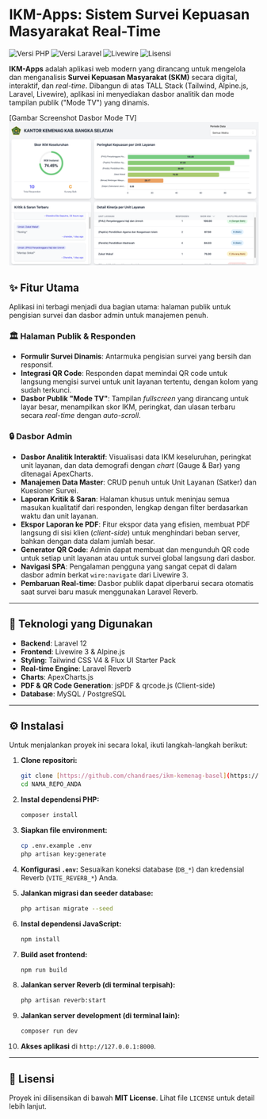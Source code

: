 # IKM-Apps: Sistem Survei Kepuasan Masyarakat Real-Time

![Versi PHP](https://img.shields.io/badge/PHP-8.2%2B-777BB4?style=for-the-badge&logo=php)
![Versi Laravel](https://img.shields.io/badge/Laravel-12-FF2D20?style=for-the-badge&logo=laravel)
![Livewire](https://img.shields.io/badge/Livewire-3-4d55b8?style=for-the-badge)
![Lisensi](https://img.shields.io/badge/License-MIT-yellow.svg?style=for-the-badge)

**IKM-Apps** adalah aplikasi web modern yang dirancang untuk mengelola dan menganalisis **Survei Kepuasan Masyarakat (SKM)** secara digital, interaktif, dan *real-time*. Dibangun di atas TALL Stack (Tailwind, Alpine.js, Laravel, Livewire), aplikasi ini menyediakan dasbor analitik dan mode tampilan publik ("Mode TV") yang dinamis.

[Gambar Screenshot Dasbor Mode TV]
![Tv Mode](tv-mode.png)

## ✨ Fitur Utama

Aplikasi ini terbagi menjadi dua bagian utama: halaman publik untuk pengisian survei dan dasbor admin untuk manajemen penuh.

### 🏛️ Halaman Publik & Responden
- **Formulir Survei Dinamis**: Antarmuka pengisian survei yang bersih dan responsif.
- **Integrasi QR Code**: Responden dapat memindai QR code untuk langsung mengisi survei untuk unit layanan tertentu, dengan kolom yang sudah terkunci.
- **Dasbor Publik "Mode TV"**: Tampilan *fullscreen* yang dirancang untuk layar besar, menampilkan skor IKM, peringkat, dan ulasan terbaru secara *real-time* dengan *auto-scroll*.

### 🔒 Dasbor Admin
- **Dasbor Analitik Interaktif**: Visualisasi data IKM keseluruhan, peringkat unit layanan, dan data demografi dengan *chart* (Gauge & Bar) yang ditenagai ApexCharts.
- **Manajemen Data Master**: CRUD penuh untuk Unit Layanan (Satker) dan Kuesioner Survei.
- **Laporan Kritik & Saran**: Halaman khusus untuk meninjau semua masukan kualitatif dari responden, lengkap dengan filter berdasarkan waktu dan unit layanan.
- **Ekspor Laporan ke PDF**: Fitur ekspor data yang efisien, membuat PDF langsung di sisi klien (*client-side*) untuk menghindari beban server, bahkan dengan data dalam jumlah besar.
- **Generator QR Code**: Admin dapat membuat dan mengunduh QR code untuk setiap unit layanan atau untuk survei global langsung dari dasbor.
- **Navigasi SPA**: Pengalaman pengguna yang sangat cepat di dalam dasbor admin berkat `wire:navigate` dari Livewire 3.
- **Pembaruan Real-time**: Dasbor publik dapat diperbarui secara otomatis saat survei baru masuk menggunakan Laravel Reverb.

---

## 🚀 Teknologi yang Digunakan

- **Backend**: Laravel 12
- **Frontend**: Livewire 3 & Alpine.js
- **Styling**: Tailwind CSS V4 & Flux UI Starter Pack
- **Real-time Engine**: Laravel Reverb
- **Charts**: ApexCharts.js
- **PDF & QR Code Generation**: jsPDF & qrcode.js (Client-side)
- **Database**: MySQL / PostgreSQL

---

## ⚙️ Instalasi

Untuk menjalankan proyek ini secara lokal, ikuti langkah-langkah berikut:

1.  **Clone repositori:**
    ```bash
    git clone [https://github.com/chandraes/ikm-kemenag-basel](https://github.com/chandraes/ikm-kemenag-basel)
    cd NAMA_REPO_ANDA
    ```

2.  **Instal dependensi PHP:**
    ```bash
    composer install
    ```

3.  **Siapkan file environment:**
    ```bash
    cp .env.example .env
    php artisan key:generate
    ```

4.  **Konfigurasi `.env`:**
    Sesuaikan koneksi database (`DB_*`) dan kredensial Reverb (`VITE_REVERB_*`) Anda.

5.  **Jalankan migrasi dan seeder database:**
    ```bash
    php artisan migrate --seed
    ```

6.  **Instal dependensi JavaScript:**
    ```bash
    npm install
    ```

7.  **Build aset frontend:**
    ```bash
    npm run build
    ```

8.  **Jalankan server Reverb (di terminal terpisah):**
    ```bash
    php artisan reverb:start
    ```

9.  **Jalankan server development (di terminal lain):**
    ```bash
    composer run dev
    ```

10. **Akses aplikasi** di `http://127.0.0.1:8000`.

---

## 📄 Lisensi

Proyek ini dilisensikan di bawah **MIT License**. Lihat file `LICENSE` untuk detail lebih lanjut.
